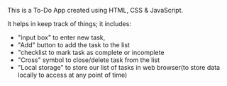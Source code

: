 This is a To-Do App created using HTML, CSS & JavaScript.

It helps in keep track of things; it includes:

* "input box" to enter new task, 
* "Add" button to add the task to the list
* "checklist to mark task as complete or incomplete
* "Cross" symbol to close/delete task from the list
* "Local storage" to store our list of tasks in web browser(to store data locally to access at any point of time)



